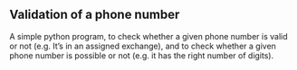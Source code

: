 ## Validation of a phone number

A simple python program, to check whether a given phone number is valid or not (e.g. It’s in an assigned exchange), and to check whether a given phone number is possible or not (e.g. it has the right number of digits).

